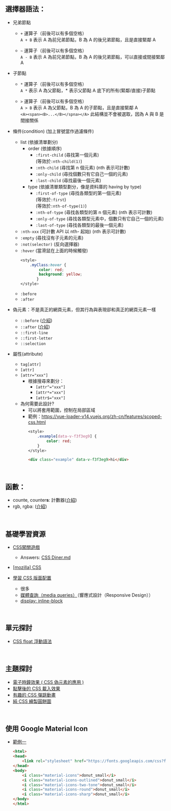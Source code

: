 ## 選擇器語法：
 - 兄弟節點
   - ```+``` 運算子（前後可以有多個空格）
     <br>```A + B``` 表示 A 為前兄弟節點，B 為 A 的後兄弟節點，且是直接緊鄰 A
   
   - ```~``` 運算子（前後可以有多個空格）
     <br>```A - B``` 表示 A 為前兄弟節點，B 為 A 的後兄弟節點，可以直接或間接緊鄰 A

 - 子節點
   - ```*``` 運算子（前後可以有多個空格）
     <br>```A *``` 表示 A 為父節點，* 表示父節點 A 底下的所有(緊鄰/直接)子節點
     
   - ```>``` 運算子（前後可以有多個空格）
     <br>```A > B``` 表示 A 為父節點，B 為 A 的子節點，且是直接緊鄰 A
     <br>```<A><span><B>...</B></spna></A>``` 此結構並不會被選取，因為 A 與 B 是間接關係
   
 - 條件(condition) (加上冒號當作過濾條件)
   - list (依據清單劃分)
     - order (依據順序)
       - ```:first-child``` (尋找第一個元素) 
         <br>(等效於```:nth-child(1)```)
       - ```:nth-child``` (尋找第 n 個元素) (nth 表示可計數)
       - ```:only-child``` (尋找個數只有它自己一個的元素)
       - ```:last-child``` (尋找最後一個元素)
     - type (依據清單類型劃分，像是資料庫的 having by type)
       - ```:first-of-type``` (尋找各類型的第一個元素) 
         <br>(等效於```:first```)
         <br>(等效於```:nth-of-type(1)```)
       - ```:nth-of-type``` (尋找各類型的第 n 個元素) (nth 表示可計數)
       - ```:only-of-type``` (尋找各類型元素中，個數只有它自己一個的元素)
       - ```:last-of-type``` (尋找各類型的最後一個元素)
   - ```:nth-xxx``` (可計數 API 以 nth- 起始) (nth 表示可計數)
   - ```:empty``` (尋找沒有子元素的元素)
   - ```:not(selector)``` (反向選擇器)
   - ```:hover``` (當滑鼠在上面的時候觸發)
     ```css
     <style>
         .myClass:hover {
             color: red;
             background: yellow;
	        }
     </style>
     ```
   - ```:before```
   - ```:after```
   
 - 偽元素：不是真正的網頁元素，但其行為與表現卻和真正的網頁元素一樣
   - ```::before``` ([介紹](https://www.oxxostudio.tw/articles/201706/pseudo-element-1.html))
   - ```::after``` ([介紹](https://www.oxxostudio.tw/articles/201706/pseudo-element-1.html))
   - ```::first-line```
   - ```::first-letter```
   - ```::selection```
   
 - 屬性(attribute)
   - ```tag[attr]```
   - ```[attr]```
   - ```[attr="xxx"]```
     - 根據搜尋來劃分：
       - ```[attr^="xxx"]```
       - ```[attr*="xxx"]```
       - ```[attr$="xxx"]```
   - 為何需要此設計?
     - 可以將套用範圍，控制在局部區域
     - 範例：https://vue-loader-v14.vuejs.org/zh-cn/features/scoped-css.html
       ```css
       <style>
           .example[data-v-f3f3eg9] {
               color: red;
           }
       </style>
       ```
       ```html
       <div class="example" data-v-f3f3eg9>hi</div>
       ```
<br>

## 函數：
 - counte, counter**s**: 計數器([介紹](https://www.oxxostudio.tw/articles/201706/pseudo-element-2.html))
 - rgb, rgba: ([介紹](https://stackoverflow.com/questions/10815384/argb-hex-color-not-working-in-css-html))

<br>

## 基礎學習資源
 - [CSS闖關遊戲](http://flukeout.github.io/)
   - Answers: [CSS Diner.md](CSS%20Diner.md)

 - [[mozilla] CSS](https://developer.mozilla.org/zh-CN/docs/Learn/CSS/Introduction_to_CSS/Simple_selectors)
 - [學習 CSS 版面配置](http://zh-tw.learnlayout.com/inline-block.html)
   - 很多
   - [媒體查詢（media queries）](http://zh-tw.learnlayout.com/media-queries.html)（響應式設計（Responsive Design））
   - [display: inline-block](http://zh-tw.learnlayout.com/inline-block.html)
   

<br>

## 單元探討
 - [CSS float 浮動語法](https://www.wibibi.com/info.php?tid=167)

<br>

## 主題探討
 - [電子時鐘效果 ( CSS 偽元素的應用 )](http://www.oxxostudio.tw/articles/201407/css-clock.html)
 - [點擊後的 CSS 載入效果](http://www.oxxostudio.tw/articles/201412/css-click-loading.html)
 - [有趣的 CSS 彈跳動畫](http://www.oxxostudio.tw/articles/201502/css-bounce.html)
 - [純 CSS 繪製圓餅圖](http://www.oxxostudio.tw/articles/201503/css-pie-chart.html)

<br>

## 使用 Google Material Icon
 - [範例一](https://stackoverflow.com/questions/50303454/how-to-use-the-new-material-design-icon-themes-outlined-rounded-two-tone-and?noredirect=1&lq=1)
   ```html
   <html>
   <head>
       <link rel="stylesheet" href="https://fonts.googleapis.com/css?family=Material+Icons|Material+Icons+Outlined|Material+Icons+Two+Tone|Material+Icons+Round|Material+Icons+Sharp">
   </head>
   <body>
       <i class="material-icons">donut_small</i>
       <i class="material-icons-outlined">donut_small</i>
       <i class="material-icons-two-tone">donut_small</i>
       <i class="material-icons-round">donut_small</i>
       <i class="material-icons-sharp">donut_small</i>
   </body>
   </html>
   ```
